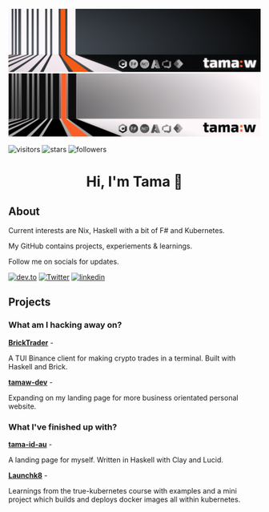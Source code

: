 ![banner](resources/banner_dark.png#gh-dark-mode-only)
![banner](resources/banner_light.png#gh-light-mode-only)

![visitors](https://visitor-badge.glitch.me/badge?page_id=tamaw.tamaw&left_color=gray&right_color=orangered&left_text=page%20vists)
![stars](https://img.shields.io/github/stars/tamaw?style=flat-square&logo=github&logoColor=white&color=orangered)
![followers](https://img.shields.io/github/followers/tamaw?style=flat-square&logo=github&logoColor=white&color=orangered)

<h1 align="center">Hi, I'm Tama 👋</h1>

## About

Current interests are Nix, Haskell with a bit of F# and Kubernetes. 

My GitHub contains projects, experiements & learnings.

Follow me on socials for updates.

[![dev.to](https://img.shields.io/badge/-dev.to%20blog-gray?style=flat-square&logo=devdotto&logoColor=white)](https://dev.to/tamaw)
[![Twitter](https://img.shields.io/twitter/follow/tamawdev?style=flat-square&label=%40tamawdev&logo=twitter&logoColor=blue&color=FE5D26)](https://twitter.com/tamawdev)
[![linkedin](https://img.shields.io/badge/-Tama%20Waddell-gray?style=flat-square&logo=Linkedin&logoColor=blue)](https://www.linkedin.com/tama-waddell)

## Projects

### What am I hacking away on?

**[BrickTrader](https://github.com/hahahaskell/bricktrader)** -

A TUI Binance client for making crypto trades in a terminal. Built with Haskell and Brick.

**[tamaw-dev](https://github.com/tamaw/tamaw-dev)** -

Expanding on my landing page for more business orientated personal website.

### What I've finished up with?

**[tama-id-au](https://github.com/tamaw/tama-id-au)** -

A landing page for myself. Written in Haskell with Clay and Lucid.

**[Launchk8](https://github.com/tamaw/launchk8)** -

Learnings from the true-kubernetes course with examples and a mini project which builds and deploys docker images all within kubernetes.

